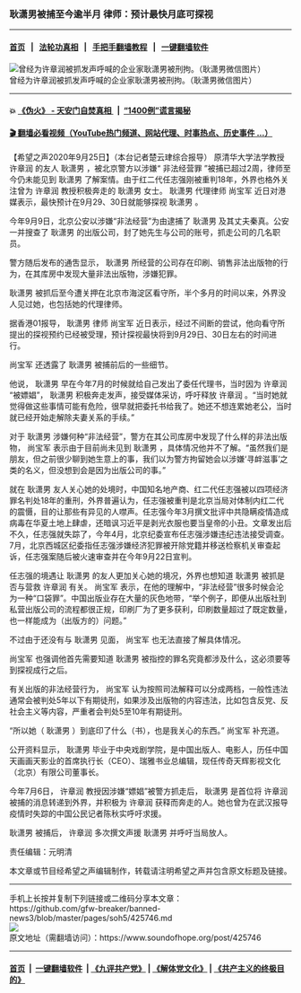 ### 耿潇男被捕至今逾半月 律师：预计最快月底可探视
------------------------

#### [首页](https://github.com/gfw-breaker/banned-news3/blob/master/README.md) &nbsp;&nbsp;|&nbsp;&nbsp; [法轮功真相](https://github.com/begood0513/basic/blob/master/README.md)  &nbsp;&nbsp;|&nbsp;&nbsp; [手把手翻墙教程](https://github.com/gfw-breaker/guides/wiki)  &nbsp;&nbsp;|&nbsp;&nbsp; [一键翻墙软件](https://github.com/gfw-breaker/nogfw/blob/master/README.md)  



<div><img alt="曾经为许章润被抓发声呼喊的企业家耿潇男被刑拘。（耿潇男微信图片）" src="https://img.soundofhope.org/2020-09/mfile_1548832_1_20200910122147-600x400-1599783405410.jpg"/>
<br/><figcaption class="caption">
 曾经为许章润被抓发声呼喊的企业家耿潇男被刑拘。（耿潇男微信图片）
</figcaption></div><hr/>

#### 💥 [《伪火》 - 天安门自焚真相 ](http://158.247.195.190:10000/videos/blog/weihuo.html)&nbsp; |&nbsp; [“1400例”谎言揭秘  ](http://158.247.195.190:10000/videos/blog/jiexi1400.html)

#### [ 🎬  翻墙必看视频（YouTube热门频道、网站代理、时事热点、历史事件 ...）](https://github.com/gfw-breaker/links/blob/master/banned.md)

<div><div class="Content__Wrapper sc-1bvya0-0 grZQxZ">
 <p class="meta-top">
  <span class="meta">
   【希望之声2020年9月25日】（本台记者楚云珒综合报导）
  </span>
  原清华大学法学教授
  <ok href="/term/118417">
   许章润
  </ok>
  的友人
  <ok href="/term/372043">
   耿潇男
  </ok>
  ，被北京警方以涉嫌“
  <ok href="/term/374551">
   非法经营罪
  </ok>
  ”被捕已超过2周，律师至今仍未能见到
  <ok href="/term/372043">
   耿潇男
  </ok>
  了解案情。由于红二代任志强刚被重判18年，外界也格外关注曾为
  <ok href="/term/118417">
   许章润
  </ok>
  教授积极奔走的
  <ok href="/term/372043">
   耿潇男
  </ok>
  女士。
  <ok href="/term/372043">
   耿潇男
  </ok>
  代理律师
  <ok href="/term/339070">
   尚宝军
  </ok>
  近日对港媒表示，最快预计在9月29、30日就能够探视
  <ok href="/term/372043">
   耿潇男
  </ok>
  。
 </p>
 <p>
  今年9月9日，北京公安以涉嫌“非法经营”为由逮捕了
  <ok href="/term/372043">
   耿潇男
  </ok>
  及其丈夫秦真。公安一并搜查了
  <ok href="/term/372043">
   耿潇男
  </ok>
  的出版公司，封了她先生与公司的账号，抓走公司的几名职员。
 </p>
 <div class="AD_Embed__Wrap-sc-1xslmin-0 igMuqX module desktop">
  <div>
  </div>
 </div>
 <p>
  警方随后发布的通吿显示，
  <ok href="/term/372043">
   耿潇男
  </ok>
  所经营的公司存在印刷、销售非法出版物的行为，在其库房中发现大量非法出版物，涉嫌犯罪。
 </p>
 <p>
  <ok href="/term/372043">
   耿潇男
  </ok>
  被抓后至今遭关押在北京市海淀区看守所，半个多月的时间以来，外界没人见过她，也包括她的代理律师。
 </p>
 <p>
  据香港01报导，
  <ok href="/term/372043">
   耿潇男
  </ok>
  律师
  <ok href="/term/339070">
   尚宝军
  </ok>
  近日表示，经过不间断的尝试，他向看守所提出的探视预约已经被受理，预计探视最快将到9月29日、30日左右的时间进行。
 </p>
 <p>
  <ok href="/term/339070">
   尚宝军
  </ok>
  还透露了
  <ok href="/term/372043">
   耿潇男
  </ok>
  被捕前后的一些细节。
 </p>
 <p>
  他说，
  <ok href="/term/372043">
   耿潇男
  </ok>
  早在今年7月的时候就给自己发出了委任代理书，当时因为
  <ok href="/term/118417">
   许章润
  </ok>
  “被嫖娼”，
  <ok href="/term/372043">
   耿潇男
  </ok>
  积极奔走发声，接受媒体采访，呼吁释放
  <ok href="/term/118417">
   许章润
  </ok>
  。“当时她就觉得做这些事情可能有危险，很早就把委托书给我了。她还不想连累她老公，当时就已经开始走解除夫妻关系的手续。”
 </p>
 <p>
  对于
  <ok href="/term/372043">
   耿潇男
  </ok>
  涉嫌何种“非法经营”，警方在其公司库房中发现了什么样的非法出版物，
  <ok href="/term/339070">
   尚宝军
  </ok>
  表示由于目前尚未见到
  <ok href="/term/372043">
   耿潇男
  </ok>
  ，具体情况他并不了解。“虽然我们是朋友，但之前很少聊到她生意上的事，我们以为警方拘留她会以涉嫌‘寻衅滋事’之类的名义，但没想到会是因为出版公司的事。”
 </p>
 <p>
  就在
  <ok href="/term/372043">
   耿潇男
  </ok>
  友人关心她的处境时，中国知名地产商、红二代任志强被以四项经济罪名判处18年的重刑，外界普遍认为，任志强被重判是北京当局对体制内红二代的震慑，目的让那些有异见的人噤声。任志强今年3月撰文批评中共隐瞒疫情造成病毒在华夏土地上肆虐，还暗讽习近平是剥光衣服也要当皇帝的小丑。文章发出后不久，任志强就失踪了，今年4月，北京纪委宣布任志强涉嫌违纪违法接受调查。7月，北京西城区纪委指任志强涉嫌经济犯罪被开除党籍并移送检察机关审查起诉，任志强案随后被火速审查并在今年9月22日宣判。
 </p>
 <p>
  任志强的境遇让
  <ok href="/term/372043">
   耿潇男
  </ok>
  的友人更加关心她的境况，外界也想知道
  <ok href="/term/372043">
   耿潇男
  </ok>
  被抓是否与营救
  <ok href="/term/118417">
   许章润
  </ok>
  有关。
  <ok href="/term/339070">
   尚宝军
  </ok>
  表示，在他的理解中，“非法经营”很多时候会沦为一种“口袋罪”。中国出版业存在大量的灰色地带，“举个例子，即便从出版社到私营出版公司的流程都很正规，印刷厂为了更多获利，印刷数量超过了既定数量，也一样能成为（出版方的）问题。”
 </p>
 <p>
  不过由于还没有与
  <ok href="/term/372043">
   耿潇男
  </ok>
  见面，
  <ok href="/term/339070">
   尚宝军
  </ok>
  也无法直接了解具体情况。
 </p>
 <p>
  <ok href="/term/339070">
   尚宝军
  </ok>
  也强调他首先需要知道
  <ok href="/term/372043">
   耿潇男
  </ok>
  被指控的罪名究竟都涉及什么，这必须要等到探视成行之后。
 </p>
 <p>
  有关出版的非法经营行为，
  <ok href="/term/339070">
   尚宝军
  </ok>
  认为按照司法解释可以分成两档，一般性违法通常会被判处5年以下有期徒刑，如果涉及出版物的内容违法，比如包含反党、反社会主义等内容，严重者会判处5至10年有期徒刑。
 </p>
 <div class="AD_Embed__Wrap-sc-1xslmin-0 igMuqX module desktop">
  <div>
  </div>
 </div>
 <p>
  “所以她（
  <ok href="/term/372043">
   耿潇男
  </ok>
  ）到底印了什么（书），也是我关心的东西。”
  <ok href="/term/339070">
   尚宝军
  </ok>
  补充道。
 </p>
 <p>
  公开资料显示，
  <ok href="/term/372043">
   耿潇男
  </ok>
  毕业于中央戏剧学院，是中国出版人、电影人，历任中国天画画天影业的首席执行长（CEO）、瑞雅书业总编辑，现任传奇天辉影视文化（北京）有限公司董事长。
 </p>
 <p>
  今年7月6日，
  <ok href="/term/118417">
   许章润
  </ok>
  教授因涉嫌“嫖娼”被警方抓走后，
  <ok href="/term/372043">
   耿潇男
  </ok>
  是首位将
  <ok href="/term/118417">
   许章润
  </ok>
  被捕的消息转递到外界，并积极为
  <ok href="/term/118417">
   许章润
  </ok>
  获释而奔走的人。她也曾为在武汉报导疫情时失踪的中国公民记者陈秋实呼吁求援。
 </p>
 <p>
  <ok href="/term/372043">
   耿潇男
  </ok>
  被捕后，
  <ok href="/term/118417">
   许章润
  </ok>
  多次撰文声援
  <ok href="/term/372043">
   耿潇男
  </ok>
  并呼吁当局放人。
 </p>
 <p class="meta-btm">
  责任编辑：元明清
 </p>
 <p class="meta-btm">
  本文章或节目经希望之声编辑制作，转载请注明希望之声并包含原文标题及链接。
 </p>
</div>
</div>
<hr/>
手机上长按并复制下列链接或二维码分享本文章：<br/>
https://github.com/gfw-breaker/banned-news3/blob/master/pages/soh5/425746.md <br/>
<a href='https://github.com/gfw-breaker/banned-news3/blob/master/pages/soh5/425746.md'><img src='https://github.com/gfw-breaker/banned-news3/blob/master/pages/soh5/425746.md.png'/></a> <br/>
原文地址（需翻墙访问）：https://www.soundofhope.org/post/425746


------------------------
#### [首页](https://github.com/gfw-breaker/banned-news3/blob/master/README.md) &nbsp;|&nbsp; [一键翻墙软件](https://github.com/gfw-breaker/nogfw/blob/master/README.md) &nbsp;| [《九评共产党》](https://github.com/gfw-breaker/9ping.md/blob/master/README.md#九评之一评共产党是什么) | [《解体党文化》](https://github.com/gfw-breaker/jtdwh.md/blob/master/README.md) | [《共产主义的终极目的》](https://github.com/gfw-breaker/gczydzjmd.md/blob/master/README.md)


<img src='http://gfw-breaker.win/banned-news3/pages/soh5/425746.md' width='0px' height='0px'/>